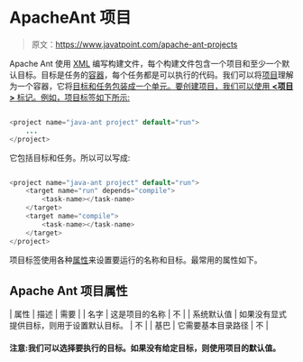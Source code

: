 # ApacheAnt 项目

> 原文：<https://www.javatpoint.com/apache-ant-projects>

Apache Ant 使用 [XML](xml-tutorial) 编写构建文件，每个构建文件包含一个项目和至少一个默认目标。目标是任务的[容器](container)，每个任务都是可以执行的代码。我们可以将[项目](free-java-projects)理解为一个容器，它将[目标和任务包装成一个单元。要创建项目，我们可以使用 **<项目>** 标记。例如，项目标签如下所示:](jquery-wrap)

```java

<project name="java-ant project" default="run">
	...
</project>

```

它包括目标和任务。所以可以写成:

```java

<project name="java-ant project" default="run">
	<target name="run" depends="compile">
		<task-name></task-name>
	</target>
	<target name="compile">
		<task-name></task-name>
	</target>
</project>

```

项目标签使用各种[属性](xml-attributes)来设置要运行的名称和目标。最常用的属性如下。

## Apache Ant 项目属性

| 属性 | 描述 | 需要 |
| 名字 | 这是项目的名称 | 不 |
| 系统默认值 | 如果没有显式提供目标，则用于设置默认目标。 | 不 |
| 基巴 | 它需要基本目录路径 | 不 |

#### 注意:我们可以选择要执行的目标。如果没有给定目标，则使用项目的默认值。